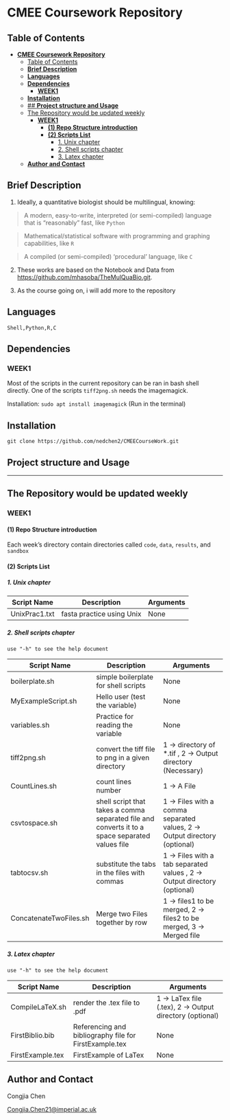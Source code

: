 # **CMEE Coursework Repository**

## Table of Contents

- [**CMEE Coursework Repository**](#cmee-coursework-repository)
  - [Table of Contents](#table-of-contents)
  - [**Brief Description**](#brief-description)
  - [**Languages**](#languages)
  - [**Dependencies**](#dependencies)
    - [**WEEK1**](#week1)
  - [**Installation**](#installation)
  - [## **Project structure and Usage**](#-project-structure-and-usage)
  - [The Repository would be updated weekly](#the-repository-would-be-updated-weekly)
    - [**WEEK1**](#week1-1)
      - [**(1) Repo Structure introduction**](#1-repo-structure-introduction)
      - [**(2) Scripts List**](#2-scripts-list)
        - [1. Unix chapter](#1-unix-chapter)
        - [2. Shell scripts chapter](#2-shell-scripts-chapter)
        - [3. Latex chapter](#3-latex-chapter)
  - [**Author and Contact**](#author-and-contact)

## **Brief Description**
1. Ideally, a quantitative biologist should be multilingual, knowing:

>A modern, easy-to-write, interpreted (or semi-compiled) language that is “reasonably” fast, like `Python`

>Mathematical/statistical software with programming and graphing capabilities, like `R`

>A compiled (or semi-compiled) ‘procedural’ language, like `C`

2. These works are based on the Notebook and Data from https://github.com/mhasoba/TheMulQuaBio.git.

3. As the course going on, i will add more to the repository

## **Languages**
```
Shell,Python,R,C
```

## **Dependencies**

### **WEEK1**

Most of the scripts in the current repository can be ran in bash shell directly. One of the scripts `tiff2png.sh` needs the imagemagick. 

Installation: `sudo apt install imagemagick` (Run in the terminal)


## **Installation**
```
git clone https://github.com/nedchen2/CMEECourseWork.git
```

## **Project structure and Usage**
---
The Repository would be updated weekly
---
### **WEEK1**

#### **(1) Repo Structure introduction**

Each week’s directory contain directories called `code`, `data`, `results`, and `sandbox` 


#### **(2) Scripts List**

##### 1. Unix chapter

| Script Name |Description | Arguments |
| ------ | ------ | ------ |
| UnixPrac1.txt |fasta practice using Unix| None |

##### 2. Shell scripts chapter

```use "-h" to see the help document```

| Script Name |Description | Arguments |
| ------ | ------ | ------ |
| boilerplate.sh   |simple boilerplate for shell scripts| None |
| MyExampleScript.sh     | Hello user (test the variable)| None |
| variables.sh  |Practice for reading the variable| None |
| tiff2png.sh   |convert the tiff file to png in a given directory| 1 -> directory of *.tif , 2 -> Output directory (Necessary) |
| CountLines.sh    |count lines number| 1 -> A File |
| csvtospace.sh    |shell script that takes a comma separated file and converts it to a space separated values file| 1 -> Files with a comma separated values, 2 -> Output directory (optional)|
| tabtocsv.sh    |substitute the tabs in the files with commas| 1 -> Files with a tab separated values , 2 -> Output directory (optional)|
| ConcatenateTwoFiles.sh    | Merge two Files together by row | 1 -> files1 to be merged, 2 -> files2 to be merged, 3 -> Merged file |

##### 3. Latex chapter

```use "-h" to see the help document```

| Script Name |Description | Arguments |
| ------ | ------ | ------ |
| CompileLaTeX.sh   |render the .tex file to .pdf| 1 -> LaTex file (.tex), 2 -> Output directory (optional) |
| FirstBiblio.bib    | Referencing and bibliography file for FirstExample.tex| None |
| FirstExample.tex   | FirstExample of LaTex| None |

## **Author and Contact**
Congjia Chen

Congjia.Chen21@imperial.ac.uk
